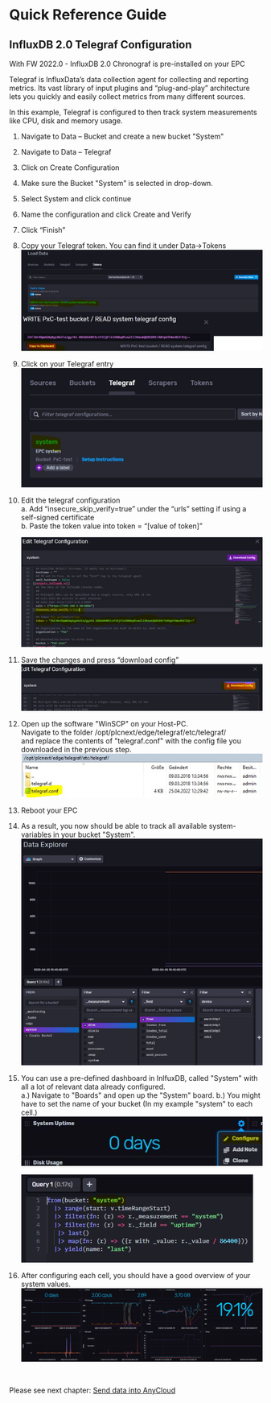 # Quick Reference Guide<br>

## InfluxDB 2.0 Telegraf Configuration

With FW 2022.0 - InfluxDB 2.0 Chronograf is pre-installed on your EPC

Telegraf is InfluxData’s data collection agent for collecting and reporting metrics. Its vast library of input plugins and “plug-and-play” architecture lets you quickly and easily collect metrics from many different sources.


In this example, Telegraf is configured to then track system measurements like CPU, disk and memory usage. 

1.	Navigate to Data – Bucket and create a new bucket "System"
2.  Navigate to Data – Telegraf
3.	Click on Create Configuration
4.	Make sure the Bucket "System" is selected in drop-down. 
5.	Select System and click continue
6.	Name the configuration and click Create and Verify
7.	Click “Finish”
8.	Copy your Telegraf token. You can find it under Data->Tokens <br>
![Telegraf_Token](../../images/Telegraf_Token.JPG) <br>

9. Click on your Telegraf entry
![Telegraf_System](../../images/Telegraf_System.JPG) <br>
10. Edit the telegraf configuration <br>
    a.	Add “insecure_skip_verify=true” under the “urls” setting if using a self-signed certificate <br>
    b.	Paste the token value into token = “[value of token]” <br>

    ![Telegraf_Edit](../../images/Telegraf_Edit.JPG)

11. Save the changes and press “download config” <br>
![Telegraf_Changes](../../images/Telegraf_SaveChanges.JPG) <br>

12. Open up the software "WinSCP" on your Host-PC. <br>
Navigate to the folder /opt/plcnext/edge/telegraf/etc/telegraf/ <br>
and replace the contents of "telegraf.conf" with the config file you downloaded in the previous step. <br>
![WinSCP_Telegraf](../../images/Telegraf_WinSCP.JPG) <br>

13. Reboot your EPC

14. As a result, you now should be able to track all available system-variables in your bucket "System".
![Telegraf_Explorer](../../images/Telegraf_Explorer.JPG) <br>


15. You can use a pre-defined dashboard in InlfuxDB, called "System" with all a lot of relevant data already configured. <br>
    a.) Navigate to "Boards" and open up the "System" board.
    b.) You might have to set the name of your bucket (In my example "system" to each cell.)
    ![Board_SystemConf](../../images/Board_SystemConf.JPG) <br>

    ![Board_SystemConf2](../../images/Board_SystemConf2.JPG) <br>

16. After configuring each cell, you should have a good overview of your system values. <br> 
![Board_System](../../images/Board_System.JPG) <br>
<br>

Please see next chapter: [Send data into AnyCloud](../Cloud/InlfuxDB_to_AnyCloud.md) <br>
